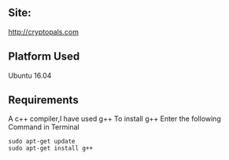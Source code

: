 ## Site:
  http://cryptopals.com
## Platform Used
Ubuntu 16.04
## Requirements
A c++ compiler,I have used g++
To install g++ Enter the following Command in Terminal
```
sudo apt-get update
sudo apt-get install g++
```



